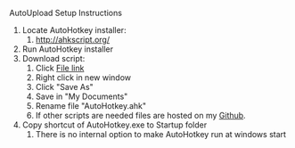 AutoUpload Setup Instructions

1. Locate AutoHotkey installer:
    1. http://ahkscript.org/
2. Run AutoHotkey installer
3. Download script:
    1. Click [File link](https://raw.githubusercontent.com/Pjmcnally/slw/master/autohotkeys/auto_upload_loop.ahk)
    2. Right click in new window
    3. Click "Save As"
    4. Save in "My Documents"
    5. Rename file "AutoHotkey.ahk"
    6. If other scripts are needed files are hosted on my [Github](https://github.com/Pjmcnally/slw/tree/master/autohotkeys).
4. Copy shortcut of AutoHotkey.exe to Startup folder
    1. There is no internal option to make AutoHotkey run at windows start
